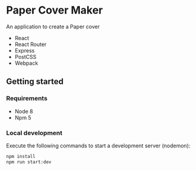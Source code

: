# Paper Cover Maker

An application to create a Paper cover

- React
- React Router
- Express
- PostCSS
- Webpack

## Getting started
### Requirements
- Node 8
- Npm 5

### Local development

Execute the following commands to start a development server (nodemon):

```sh
npm install
npm run start:dev
```
